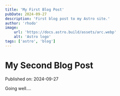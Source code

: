 ```yaml
---
title: 'My First Blog Post'
pubDate: 2024-09-27
description: 'First blog post to my Astro site.'
author: 'rhodo'
image: 
    url: 'https://docs.astro.build/assets/arc.webp'
    alt: 'Astro logo'
tags: ['astro', 'blog']
---
```

# My Second Blog Post

Published on: 2024-09-27

Going well....